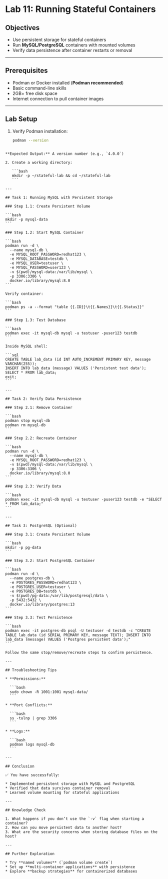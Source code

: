 
# Lab 11: Running Stateful Containers

## Objectives
- Use persistent storage for stateful containers  
- Run **MySQL/PostgreSQL** containers with mounted volumes  
- Verify data persistence after container restarts or removal  

---

## Prerequisites
- Podman or Docker installed (**Podman recommended**)  
- Basic command-line skills  
- 2GB+ free disk space  
- Internet connection to pull container images  

---

## Lab Setup

1. Verify Podman installation:
   ```bash
   podman --version
````

**Expected Output:** A version number (e.g., `4.0.0`)

2. Create a working directory:

   ```bash
   mkdir -p ~/stateful-lab && cd ~/stateful-lab
   ```

---

## Task 1: Running MySQL with Persistent Storage

### Step 1.1: Create Persistent Volume

```bash
mkdir -p mysql-data
```

### Step 1.2: Start MySQL Container

```bash
podman run -d \
  --name mysql-db \
  -e MYSQL_ROOT_PASSWORD=redhat123 \
  -e MYSQL_DATABASE=testdb \
  -e MYSQL_USER=testuser \
  -e MYSQL_PASSWORD=user123 \
  -v $(pwd)/mysql-data:/var/lib/mysql \
  -p 3306:3306 \
  docker.io/library/mysql:8.0
```

Verify container:

```bash
podman ps -a --format "table {{.ID}}\t{{.Names}}\t{{.Status}}"
```

### Step 1.3: Test Database

```bash
podman exec -it mysql-db mysql -u testuser -puser123 testdb
```

Inside MySQL shell:

```sql
CREATE TABLE lab_data (id INT AUTO_INCREMENT PRIMARY KEY, message VARCHAR(255));
INSERT INTO lab_data (message) VALUES ('Persistent test data');
SELECT * FROM lab_data;
exit;
```

---

## Task 2: Verify Data Persistence

### Step 2.1: Remove Container

```bash
podman stop mysql-db
podman rm mysql-db
```

### Step 2.2: Recreate Container

```bash
podman run -d \
  --name mysql-db \
  -e MYSQL_ROOT_PASSWORD=redhat123 \
  -v $(pwd)/mysql-data:/var/lib/mysql \
  -p 3306:3306 \
  docker.io/library/mysql:8.0
```

### Step 2.3: Verify Data

```bash
podman exec -it mysql-db mysql -u testuser -puser123 testdb -e "SELECT * FROM lab_data;"
```

---

## Task 3: PostgreSQL (Optional)

### Step 3.1: Create Persistent Volume

```bash
mkdir -p pg-data
```

### Step 3.2: Start PostgreSQL Container

```bash
podman run -d \
  --name postgres-db \
  -e POSTGRES_PASSWORD=redhat123 \
  -e POSTGRES_USER=testuser \
  -e POSTGRES_DB=testdb \
  -v $(pwd)/pg-data:/var/lib/postgresql/data \
  -p 5432:5432 \
  docker.io/library/postgres:13
```

### Step 3.3: Test Persistence

```bash
podman exec -it postgres-db psql -U testuser -d testdb -c "CREATE TABLE lab_data (id SERIAL PRIMARY KEY, message TEXT); INSERT INTO lab_data (message) VALUES ('Postgres persistent data');"
```

Follow the same stop/remove/recreate steps to confirm persistence.

---

## Troubleshooting Tips

* **Permissions:**

  ```bash
  sudo chown -R 1001:1001 mysql-data/
  ```

* **Port Conflicts:**

  ```bash
  ss -tulnp | grep 3306
  ```

* **Logs:**

  ```bash
  podman logs mysql-db
  ```

---

## Conclusion

✅ You have successfully:

* Implemented persistent storage with MySQL and PostgreSQL
* Verified that data survives container removal
* Learned volume mounting for stateful applications

---

## Knowledge Check

1. What happens if you don’t use the `-v` flag when starting a container?
2. How can you move persistent data to another host?
3. What are the security concerns when storing database files on the host?

---

## Further Exploration

* Try **named volumes** (`podman volume create`)
* Set up **multi-container applications** with persistence
* Explore **backup strategies** for containerized databases
